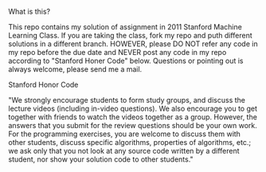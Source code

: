 What is this?

This repo contains my solution of assignment in 2011 Stanford Machine Learning Class. If you are taking the class, fork my repo and puth different solutions in a different branch. HOWEVER, please DO NOT refer any code in my repo before the due date and NEVER post any code in my repo according to "Stanford Honer Code" below. Questions or pointing out is always welcome, please send me a mail.

Stanford Honor Code

"We strongly encourage students to form study groups, and discuss the lecture videos (including in-video questions). We also encourage you to get together with friends to watch the videos together as a group. However, the answers that you submit for the review questions should be your own work. For the programming exercises, you are welcome to discuss them with other students, discuss specific algorithms, properties of algorithms, etc.; we ask only that you not look at any source code written by a different student, nor show your solution code to other students."
